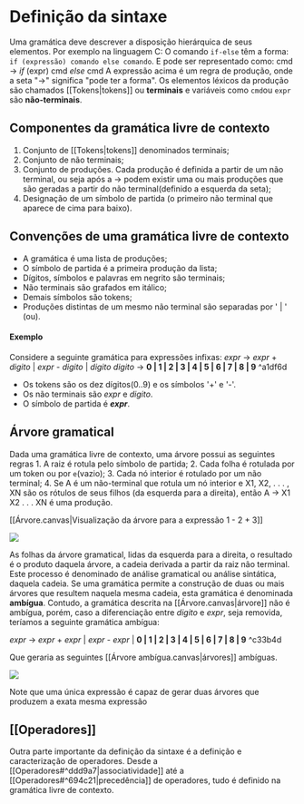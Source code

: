 # Definição da sintaxe

Uma gramática deve descrever a disposição hierárquica de seus elementos. Por exemplo na linguagem C:
	O comando `if-else` têm a forma: 
		`if (expressão) comando else comando`.
	E pode ser representado como:
		cmd -> *if* (expr) cmd *else* cmd
A expressão acima é um regra de produção, onde a seta "->" significa "pode ter a forma". Os elementos léxicos da produção são chamados [[Tokens|tokens]] ou **terminais** e variáveis como `cmd`ou `expr` são **não-terminais**.
## Componentes da gramática livre de contexto
1. Conjunto de [[Tokens|tokens]] denominados terminais;
2. Conjunto de não terminais;
3. Conjunto de produções. Cada produção é definida a partir de um não terminal, ou seja após a -> podem existir uma ou mais produções que são geradas a partir do não terminal(definido a esquerda da seta);
4. Designação de um símbolo de partida (o primeiro não terminal que aparece de cima para baixo).
## Convenções de uma gramática livre de contexto
- A gramática é uma lista de produções;
- O símbolo de partida é a primeira produção da lista;
- Dígitos, símbolos e palavras em negrito são terminais;
- Não terminais são grafados em itálico;
- Demais símbolos são tokens;
- Produções distintas de um mesmo não terminal são separadas por ' | ' (ou).

#### Exemplo
Considere a seguinte gramática para expressões infixas:
	*expr* -> *expr* + *digito* | *expr* - *digito* | *digito*
	*digito* -> **0 | 1 | 2 | 3 | 4 | 5 | 6 | 7 | 8 | 9**
	 ^a1df6d
- Os tokens são os dez dígitos(0..9) e os símbolos '+' e '-'.
- Os não terminais são *expr* e *digito*.
- O símbolo de partida é ***expr***.

## Árvore gramatical
Dada uma gramática livre de contexto, uma árvore possui as seguintes regras
	1. A raiz é rotula pelo símbolo de partida;
	2. Cada folha é rotulada por um token ou por `e`(vazio);
	3. Cada nó interior é rotulado por um não terminal;
	4. Se A é um não-terminal que rotula um nó interior e X1, X2, . . . , XN são os rótulos de seus filhos (da esquerda para a direita), então A → X1 X2 . . . XN é uma produção.

[[Árvore.canvas|Visualização da árvore para a expressão 1 - 2 + 3]]

![](Pasted%20image%2020231209113455.png)

As folhas da árvore gramatical, lidas da esquerda para a direita, o resultado é o produto daquela árvore, a cadeia derivada a partir da raiz não terminal. Este processo é denominado de análise gramatical ou análise sintática, daquela cadeia. Se uma gramática permite a construção de duas ou mais árvores que resultem naquela mesma cadeia, esta gramática é denominada **ambígua**. Contudo, a gramática descrita na [[Árvore.canvas|árvore]] não é ambígua, porém, caso a diferenciação entre *digito* e *expr*, seja removida, teríamos a seguinte gramática ambígua:

*expr* -> *expr* + *expr* | *expr* - *expr* | **0 | 1 | 2 | 3 | 4 | 5 | 6 | 7 | 8 | 9**  ^c33b4d

Que geraria as seguintes [[Árvore ambígua.canvas|árvores]] ambíguas.

![](Pasted%20image%2020231209113559.png)

Note que uma única expressão é capaz de gerar duas árvores que produzem a exata mesma expressão

## [[Operadores]]

Outra parte importante da definição da sintaxe é a definição e caracterização de operadores. Desde a [[Operadores#^ddd9a7|associatividade]] até a [[Operadores#^694c21|precedência]] de operadores, tudo é definido na gramática livre de contexto. 
